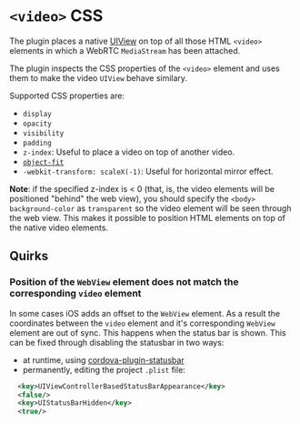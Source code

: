 # `<video>` CSS

The plugin places a native [UIView](https://developer.apple.com/library/ios/documentation/UIKit/Reference/UIView_Class/) on top of all those HTML `<video>` elements in which a WebRTC `MediaStream` has been attached.

The plugin inspects the CSS properties of the `<video>` element and uses them to make the video `UIView` behave similary.

Supported CSS properties are:

* `display`
* `opacity`
* `visibility`
* `padding`
* `z-index`: Useful to place a video on top of another video.
* [`object-fit`](https://developer.mozilla.org/en-US/docs/Web/CSS/object-fit)
* `-webkit-transform: scaleX(-1)`: Useful for horizontal mirror effect.

**Note**: if the specified z-index is < 0 (that, is, the video elements will be positioned "behind" the web view), you should specify the
`<body>` `background-color` as `transparent` so the video element will be seen through the web view. This makes it possible to position
HTML elements on top of the native video elements.

## Quirks

### Position of the `WebView` element does not match the corresponding `video` element

In some cases iOS adds an offset to the `WebView` element. As a result the coordinates between the `video` element and it's corresponding `WebView` element are out of sync.
This happens when the status bar is shown. This can be fixed through disabling the statusbar in two ways:

* at runtime, using [cordova-plugin-statusbar](https://github.com/apache/cordova-plugin-statusbar)
* permanently, editing the project `.plist` file:
```xml
  <key>UIViewControllerBasedStatusBarAppearance</key>
  <false/>
  <key>UIStatusBarHidden</key>
  <true/>
```
